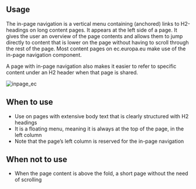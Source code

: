 ## Usage

The in-page navigation is a vertical menu containing (anchored) links to H2-headings on long content pages. It appears at the left side of a page. It gives the user an overview of the page contents and allows them to jump directly to content that is lower on the page without having to scroll through the rest of the page.  Most content pages on ec.europa.eu make use of the in-page navigation component.

A page with in-page navigation also makes it easier to refer to specific content under an H2 header when that page is shared.

![inpage_ec](http://inno-ecl.s3.amazonaws.com/media/images/EC/inpage/inpage.png)

## When to use 
- Use on pages with extensive body text that is clearly structured with H2 headings
- It is a floating menu, meaning it is always at the top of the page, in the left column
- Note that the page’s left column is reserved for the in-page navigation

## When not to use
- When the page content is above the fold, a short page without the need of scrolling
